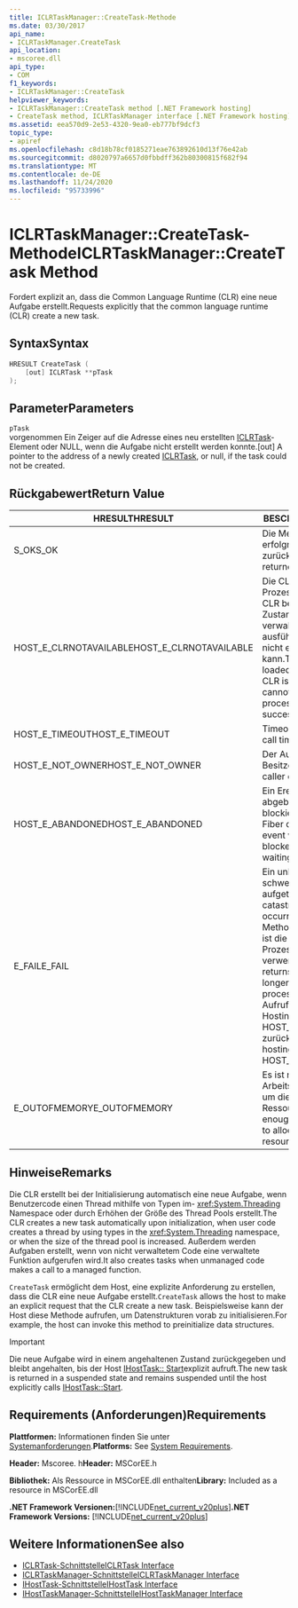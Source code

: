 ```yaml
---
title: ICLRTaskManager::CreateTask-Methode
ms.date: 03/30/2017
api_name:
- ICLRTaskManager.CreateTask
api_location:
- mscoree.dll
api_type:
- COM
f1_keywords:
- ICLRTaskManager::CreateTask
helpviewer_keywords:
- ICLRTaskManager::CreateTask method [.NET Framework hosting]
- CreateTask method, ICLRTaskManager interface [.NET Framework hosting]
ms.assetid: eea570d9-2e53-4320-9ea0-eb777bf9dcf3
topic_type:
- apiref
ms.openlocfilehash: c8d18b78cf0185271eae763892610d13f76e42ab
ms.sourcegitcommit: d8020797a6657d0fbbdff362b80300815f682f94
ms.translationtype: MT
ms.contentlocale: de-DE
ms.lasthandoff: 11/24/2020
ms.locfileid: "95733996"
---
```

# <a name="iclrtaskmanagercreatetask-method"></a><span data-ttu-id="12ddd-102">ICLRTaskManager::CreateTask-Methode</span><span class="sxs-lookup"><span data-stu-id="12ddd-102">ICLRTaskManager::CreateTask Method</span></span>

<span data-ttu-id="12ddd-103">Fordert explizit an, dass die Common Language Runtime (CLR) eine neue Aufgabe erstellt.</span><span class="sxs-lookup"><span data-stu-id="12ddd-103">Requests explicitly that the common language runtime (CLR) create a new task.</span></span>  
  
## <a name="syntax"></a><span data-ttu-id="12ddd-104">Syntax</span><span class="sxs-lookup"><span data-stu-id="12ddd-104">Syntax</span></span>  
  
```cpp  
HRESULT CreateTask (  
    [out] ICLRTask **pTask  
);  
```  
  
## <a name="parameters"></a><span data-ttu-id="12ddd-105">Parameter</span><span class="sxs-lookup"><span data-stu-id="12ddd-105">Parameters</span></span>  

 `pTask`  
 <span data-ttu-id="12ddd-106">vorgenommen Ein Zeiger auf die Adresse eines neu erstellten [ICLRTask](iclrtask-interface.md)-Element oder NULL, wenn die Aufgabe nicht erstellt werden konnte.</span><span class="sxs-lookup"><span data-stu-id="12ddd-106">[out] A pointer to the address of a newly created [ICLRTask](iclrtask-interface.md), or null, if the task could not be created.</span></span>  
  
## <a name="return-value"></a><span data-ttu-id="12ddd-107">Rückgabewert</span><span class="sxs-lookup"><span data-stu-id="12ddd-107">Return Value</span></span>  
  
|<span data-ttu-id="12ddd-108">HRESULT</span><span class="sxs-lookup"><span data-stu-id="12ddd-108">HRESULT</span></span>|<span data-ttu-id="12ddd-109">BESCHREIBUNG</span><span class="sxs-lookup"><span data-stu-id="12ddd-109">Description</span></span>|  
|-------------|-----------------|  
|<span data-ttu-id="12ddd-110">S_OK</span><span class="sxs-lookup"><span data-stu-id="12ddd-110">S_OK</span></span>|<span data-ttu-id="12ddd-111">Die Methode wurde erfolgreich zurückgegeben.</span><span class="sxs-lookup"><span data-stu-id="12ddd-111">The method returned successfully.</span></span>|  
|<span data-ttu-id="12ddd-112">HOST_E_CLRNOTAVAILABLE</span><span class="sxs-lookup"><span data-stu-id="12ddd-112">HOST_E_CLRNOTAVAILABLE</span></span>|<span data-ttu-id="12ddd-113">Die CLR wurde nicht in einen Prozess geladen, oder die CLR befindet sich in einem Zustand, in dem Sie verwalteten Code nicht ausführen oder den-Befehl nicht erfolgreich verarbeiten kann.</span><span class="sxs-lookup"><span data-stu-id="12ddd-113">The CLR has not been loaded into a process, or the CLR is in a state in which it cannot run managed code or process the call successfully.</span></span>|  
|<span data-ttu-id="12ddd-114">HOST_E_TIMEOUT</span><span class="sxs-lookup"><span data-stu-id="12ddd-114">HOST_E_TIMEOUT</span></span>|<span data-ttu-id="12ddd-115">Timeout des Aufrufes.</span><span class="sxs-lookup"><span data-stu-id="12ddd-115">The call timed out.</span></span>|  
|<span data-ttu-id="12ddd-116">HOST_E_NOT_OWNER</span><span class="sxs-lookup"><span data-stu-id="12ddd-116">HOST_E_NOT_OWNER</span></span>|<span data-ttu-id="12ddd-117">Der Aufrufer ist nicht Besitzer der Sperre.</span><span class="sxs-lookup"><span data-stu-id="12ddd-117">The caller does not own the lock.</span></span>|  
|<span data-ttu-id="12ddd-118">HOST_E_ABANDONED</span><span class="sxs-lookup"><span data-stu-id="12ddd-118">HOST_E_ABANDONED</span></span>|<span data-ttu-id="12ddd-119">Ein Ereignis wurde abgebrochen, während ein blockierter Thread oder eine Fiber darauf wartete.</span><span class="sxs-lookup"><span data-stu-id="12ddd-119">An event was canceled while a blocked thread or fiber was waiting on it.</span></span>|  
|<span data-ttu-id="12ddd-120">E_FAIL</span><span class="sxs-lookup"><span data-stu-id="12ddd-120">E_FAIL</span></span>|<span data-ttu-id="12ddd-121">Ein unbekannter schwerwiegender Fehler ist aufgetreten.</span><span class="sxs-lookup"><span data-stu-id="12ddd-121">An unknown catastrophic failure occurred.</span></span> <span data-ttu-id="12ddd-122">Wenn eine Methode E_FAIL zurückgibt, ist die CLR innerhalb des Prozesses nicht mehr verwendbar.</span><span class="sxs-lookup"><span data-stu-id="12ddd-122">When a method returns E_FAIL, the CLR is no longer usable within the process.</span></span> <span data-ttu-id="12ddd-123">Nachfolgende Aufrufe von Hostingmethoden geben HOST_E_CLRNOTAVAILABLE zurück.</span><span class="sxs-lookup"><span data-stu-id="12ddd-123">Subsequent calls to hosting methods return HOST_E_CLRNOTAVAILABLE.</span></span>|  
|<span data-ttu-id="12ddd-124">E_OUTOFMEMORY</span><span class="sxs-lookup"><span data-stu-id="12ddd-124">E_OUTOFMEMORY</span></span>|<span data-ttu-id="12ddd-125">Es ist nicht genügend Arbeitsspeicher verfügbar, um die angeforderte Ressource zuzuordnen.</span><span class="sxs-lookup"><span data-stu-id="12ddd-125">Not enough memory is available to allocate the requested resource.</span></span>|  
  
## <a name="remarks"></a><span data-ttu-id="12ddd-126">Hinweise</span><span class="sxs-lookup"><span data-stu-id="12ddd-126">Remarks</span></span>  

 <span data-ttu-id="12ddd-127">Die CLR erstellt bei der Initialisierung automatisch eine neue Aufgabe, wenn Benutzercode einen Thread mithilfe von Typen im- <xref:System.Threading> Namespace oder durch Erhöhen der Größe des Thread Pools erstellt.</span><span class="sxs-lookup"><span data-stu-id="12ddd-127">The CLR creates a new task automatically upon initialization, when user code creates a thread by using types in the <xref:System.Threading> namespace, or when the size of the thread pool is increased.</span></span> <span data-ttu-id="12ddd-128">Außerdem werden Aufgaben erstellt, wenn von nicht verwaltetem Code eine verwaltete Funktion aufgerufen wird.</span><span class="sxs-lookup"><span data-stu-id="12ddd-128">It also creates tasks when unmanaged code makes a call to a managed function.</span></span>  
  
 <span data-ttu-id="12ddd-129">`CreateTask` ermöglicht dem Host, eine explizite Anforderung zu erstellen, dass die CLR eine neue Aufgabe erstellt.</span><span class="sxs-lookup"><span data-stu-id="12ddd-129">`CreateTask` allows the host to make an explicit request that the CLR create a new task.</span></span> <span data-ttu-id="12ddd-130">Beispielsweise kann der Host diese Methode aufrufen, um Datenstrukturen vorab zu initialisieren.</span><span class="sxs-lookup"><span data-stu-id="12ddd-130">For example, the host can invoke this method to preinitialize data structures.</span></span>  
  
> [!IMPORTANT]
> <span data-ttu-id="12ddd-131">Die neue Aufgabe wird in einem angehaltenen Zustand zurückgegeben und bleibt angehalten, bis der Host [IHostTask:: Start](ihosttask-start-method.md)explizit aufruft.</span><span class="sxs-lookup"><span data-stu-id="12ddd-131">The new task is returned in a suspended state and remains suspended until the host explicitly calls [IHostTask::Start](ihosttask-start-method.md).</span></span>  
  
## <a name="requirements"></a><span data-ttu-id="12ddd-132">Requirements (Anforderungen)</span><span class="sxs-lookup"><span data-stu-id="12ddd-132">Requirements</span></span>  

 <span data-ttu-id="12ddd-133">**Plattformen:** Informationen finden Sie unter [Systemanforderungen](../../get-started/system-requirements.md).</span><span class="sxs-lookup"><span data-stu-id="12ddd-133">**Platforms:** See [System Requirements](../../get-started/system-requirements.md).</span></span>  
  
 <span data-ttu-id="12ddd-134">**Header:** Mscoree. h</span><span class="sxs-lookup"><span data-stu-id="12ddd-134">**Header:** MSCorEE.h</span></span>  
  
 <span data-ttu-id="12ddd-135">**Bibliothek:** Als Ressource in MSCorEE.dll enthalten</span><span class="sxs-lookup"><span data-stu-id="12ddd-135">**Library:** Included as a resource in MSCorEE.dll</span></span>  
  
 <span data-ttu-id="12ddd-136">**.NET Framework Versionen:**[!INCLUDE[net_current_v20plus](../../../../includes/net-current-v20plus-md.md)]</span><span class="sxs-lookup"><span data-stu-id="12ddd-136">**.NET Framework Versions:** [!INCLUDE[net_current_v20plus](../../../../includes/net-current-v20plus-md.md)]</span></span>  
  
## <a name="see-also"></a><span data-ttu-id="12ddd-137">Weitere Informationen</span><span class="sxs-lookup"><span data-stu-id="12ddd-137">See also</span></span>

- [<span data-ttu-id="12ddd-138">ICLRTask-Schnittstelle</span><span class="sxs-lookup"><span data-stu-id="12ddd-138">ICLRTask Interface</span></span>](iclrtask-interface.md)
- [<span data-ttu-id="12ddd-139">ICLRTaskManager-Schnittstelle</span><span class="sxs-lookup"><span data-stu-id="12ddd-139">ICLRTaskManager Interface</span></span>](iclrtaskmanager-interface.md)
- [<span data-ttu-id="12ddd-140">IHostTask-Schnittstelle</span><span class="sxs-lookup"><span data-stu-id="12ddd-140">IHostTask Interface</span></span>](ihosttask-interface.md)
- [<span data-ttu-id="12ddd-141">IHostTaskManager-Schnittstelle</span><span class="sxs-lookup"><span data-stu-id="12ddd-141">IHostTaskManager Interface</span></span>](ihosttaskmanager-interface.md)
